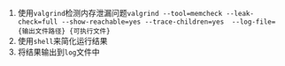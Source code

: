 1. 使用`valgrind`检测内存泄漏问题`valgrind --tool=memcheck --leak-check=full --show-reachable=yes --trace-children=yes  --log-file={输出文件路径} {可执行文件}`
2. 使用`shell`来简化运行结果
3. 将结果输出到`log`文件中